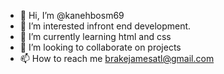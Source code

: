 - 👋 Hi, I’m @kanehbosm69
- 👀 I’m interested infront end development.
- 🌱 I’m currently learning html and css
- 💞️ I’m looking to collaborate on projects
- 📫 How to reach me brakejamesatl@gmail.com

<!---
kanehbosm69/kanehbosm69 is a ✨ special ✨ repository because its `README.md` (this file) appears on your GitHub profile.
You can click the Preview link to take a look at your changes.
--->
